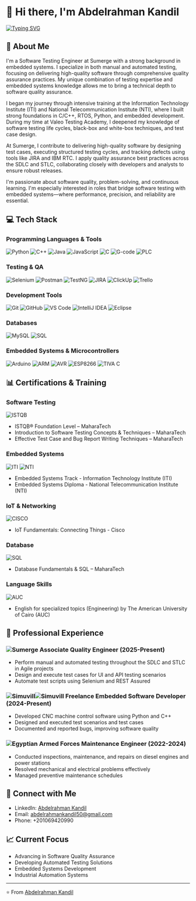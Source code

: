 # 👋 Hi there, I'm Abdelrahman Kandil

[![Typing SVG](https://readme-typing-svg.herokuapp.com?font=Fira+Code&pause=1000&color=4B0082&width=435&lines=Software+Testing+Engineer+%40Sumerge;Manual+%26+Automation+Testing;Software+Quality+Assurance;Embedded+Systems+Background)](https://git.io/typing-svg)

## 🚀 About Me
I'm a Software Testing Engineer at Sumerge with a strong background in embedded systems. I specialize in both manual and automated testing, focusing on delivering high-quality software through comprehensive quality assurance practices. My unique combination of testing expertise and embedded systems knowledge allows me to bring a technical depth to software quality assurance.

I began my journey through intensive training at the Information Technology Institute (ITI) and National Telecommunication Institute (NTI), where I built strong foundations in C/C++, RTOS, Python, and embedded development. During my time at Valeo Testing Academy, I deepened my knowledge of software testing life cycles, black-box and white-box techniques, and test case design.

At Sumerge, I contribute to delivering high-quality software by designing test cases, executing structured testing cycles, and tracking defects using tools like JIRA and IBM RTC. I apply quality assurance best practices across the SDLC and STLC, collaborating closely with developers and analysts to ensure robust releases.

I'm passionate about software quality, problem-solving, and continuous learning. I'm especially interested in roles that bridge software testing with embedded systems—where performance, precision, and reliability are essential.

## 💻 Tech Stack

### Programming Languages & Tools
![Python](https://img.shields.io/badge/Python-3776AB?style=for-the-badge&logo=python&logoColor=white)
![C++](https://img.shields.io/badge/C++-00599C?style=for-the-badge&logo=c%2B%2B&logoColor=white)
![Java](https://img.shields.io/badge/Java-ED8B00?style=for-the-badge&logo=openjdk&logoColor=white)
![JavaScript](https://img.shields.io/badge/JavaScript-F7DF1E?style=for-the-badge&logo=javascript&logoColor=black)
![C](https://img.shields.io/badge/C-00599C?style=for-the-badge&logo=c&logoColor=white)
![G-code](https://img.shields.io/badge/G--code-FF4088?style=for-the-badge&logo=code&logoColor=white)
![PLC](https://img.shields.io/badge/PLC-FF0000?style=for-the-badge&logo=plc&logoColor=white)

### Testing & QA
![Selenium](https://img.shields.io/badge/Selenium-43B02A?style=for-the-badge&logo=selenium&logoColor=white)
![Postman](https://img.shields.io/badge/Postman-FF6C37?style=for-the-badge&logo=postman&logoColor=white)
![TestNG](https://img.shields.io/badge/TestNG-007ACC?style=for-the-badge&logo=testing-library&logoColor=white)
![JIRA](https://img.shields.io/badge/Jira-0052CC?style=for-the-badge&logo=jira&logoColor=white)
![ClickUp](https://img.shields.io/badge/ClickUp-7B68EE?style=for-the-badge&logo=clickup&logoColor=white)
![Trello](https://img.shields.io/badge/Trello-0079BF?style=for-the-badge&logo=trello&logoColor=white)

### Development Tools
![Git](https://img.shields.io/badge/Git-F05032?style=for-the-badge&logo=git&logoColor=white)
![GitHub](https://img.shields.io/badge/GitHub-181717?style=for-the-badge&logo=github&logoColor=white)
![VS Code](https://img.shields.io/badge/VS_Code-007ACC?style=for-the-badge&logo=visual-studio-code&logoColor=white)
![IntelliJ IDEA](https://img.shields.io/badge/IntelliJ_IDEA-000000?style=for-the-badge&logo=intellij-idea&logoColor=white)
![Eclipse](https://img.shields.io/badge/Eclipse-2C2255?style=for-the-badge&logo=eclipse&logoColor=white)

### Databases
![MySQL](https://img.shields.io/badge/MySQL-4479A1?style=for-the-badge&logo=mysql&logoColor=white)
![SQL](https://img.shields.io/badge/SQL-4479A1?style=for-the-badge&logo=postgresql&logoColor=white)

### Embedded Systems & Microcontrollers
![Arduino](https://img.shields.io/badge/Arduino-00979D?style=for-the-badge&logo=arduino&logoColor=white)
![ARM](https://img.shields.io/badge/ARM-0091BD?style=for-the-badge&logo=arm&logoColor=white)
![AVR](https://img.shields.io/badge/AVR-00979D?style=for-the-badge&logo=atmel&logoColor=white)
![ESP8266](https://img.shields.io/badge/ESP8266-E7352C?style=for-the-badge&logo=espressif&logoColor=white)
![TIVA C](https://img.shields.io/badge/TIVA_C-FF0000?style=for-the-badge&logo=texas-instruments&logoColor=white)

## 📊 Certifications & Training

### Software Testing
![ISTQB](https://img.shields.io/badge/ISTQB%20Foundation%20Level-MaharaTech-blue?style=for-the-badge)
- ISTQB® Foundation Level – MaharaTech
- Introduction to Software Testing Concepts & Techniques – MaharaTech
- Effective Test Case and Bug Report Writing Techniques – MaharaTech

### Embedded Systems
![ITI](https://img.shields.io/badge/Embedded%20Systems%20Track-ITI-orange?style=for-the-badge)
![NTI](https://img.shields.io/badge/Embedded%20Systems%20Diploma-NTI-orange?style=for-the-badge)
- Embedded Systems Track - Information Technology Institute (ITI)
- Embedded Systems Diploma - National Telecommunication Institute (NTI)

### IoT & Networking
![CISCO](https://img.shields.io/badge/Cisco%20IoT%20Fundamentals-Cisco-blue?style=for-the-badge&logo=cisco)
- IoT Fundamentals: Connecting Things - Cisco

### Database
![SQL](https://img.shields.io/badge/Database%20Fundamentals%20&%20SQL-MaharaTech-blue?style=for-the-badge)
- Database Fundamentals & SQL – MaharaTech

### Language Skills
![AUC](https://img.shields.io/badge/Engineering%20English-AUC-red?style=for-the-badge)
- English for specialized topics (Engineering) by The American University of Cairo (AUC)

## 🌟 Professional Experience

### ![Sumerge](https://img.shields.io/badge/Sumerge-4B0082?style=for-the-badge) Associate Quality Engineer (2025-Present)
- Perform manual and automated testing throughout the SDLC and STLC in Agile projects
- Design and execute test cases for UI and API testing scenarios
- Automate test scripts using Selenium and REST Assured

### ![Simuvill](https://img.shields.io/badge/Simu-003B5C?style=for-the-badge)![Simuvill](https://img.shields.io/badge/Vill-00A78E?style=for-the-badge) Freelance Embedded Software Developer (2024-Present)
- Developed CNC machine control software using Python and C++
- Designed and executed test scenarios and test cases
- Documented and reported bugs, improving software quality

### ![Egyptian Armed Forces](https://img.shields.io/badge/Egyptian%20Armed%20Forces-D4AF37?style=for-the-badge) Maintenance Engineer (2022-2024)
- Conducted inspections, maintenance, and repairs on diesel engines and power stations
- Resolved mechanical and electrical problems effectively
- Managed preventive maintenance schedules

## 🔗 Connect with Me
- LinkedIn: [Abdelrahman Kandil](https://linkedin.com/in/abdulrahman-kandil/)
- Email: abdelrahmankandil50@gmail.com
- Phone: +201069420990

## 📈 Current Focus
- Advancing in Software Quality Assurance
- Developing Automated Testing Solutions
- Embedded Systems Development
- Industrial Automation Systems

---
⭐️ From [Abdelrahman Kandil](https://github.com/AbdelrahmanKandil) 

